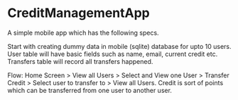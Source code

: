 # CreditManagementApp
A simple mobile app which has the following specs.

Start with creating dummy data in mobile (sqlite) database
for upto 10 users. User table will have basic fields such as
name, email, current credit etc. Transfers table will record all
transfers happened.

Flow: Home Screen > View all Users > Select and View one
User > Transfer Credit > Select user to transfer to > View all
Users. Credit is sort of points which can be transferred from
one user to another user.
